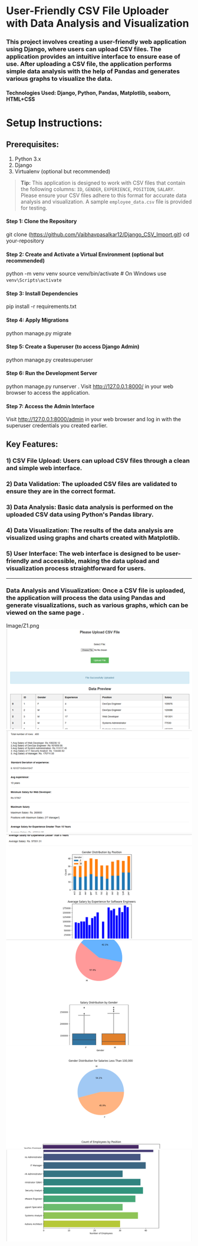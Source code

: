 # User-Friendly CSV File Uploader with Data Analysis and Visualization
### This project involves creating a user-friendly web application using Django, where users can upload CSV files. The application provides an intuitive interface to ensure ease of use. After uploading a CSV file, the application performs simple data analysis with the help of Pandas and generates various graphs to visualize the data.

#### Technologies Used: Django, Python, Pandas, Matplotlib, seaborn, HTML+CSS

# Setup Instructions:
## Prerequisites:
1) Python 3.x
2) Django 
3) Virtualenv (optional but recommended)
> **Tip:** This application is designed to work with CSV files that contain the following columns: `ID`, `GENDER`, `EXPERIENCE`, `POSITION`, `SALARY`. Please ensure your CSV files adhere to this format for accurate data analysis and visualization. A sample `employee_data.csv` file is provided for testing.

#### Step 1: Clone the Repository
git clone (https://github.com/Vaibhavpasalkar12/Django_CSV_Import.git)
cd your-repository
#### Step 2: Create and Activate a Virtual Environment (optional but recommended)
python -m venv venv
source venv/bin/activate   # On Windows use `venv\Scripts\activate`
#### Step 3: Install Dependencies
pip install -r requirements.txt
#### Step 4: Apply Migrations
python manage.py migrate
#### Step 5: Create a Superuser (to access Django Admin)
python manage.py createsuperuser
#### Step 6: Run the Development Server
python manage.py runserver . 
Visit http://127.0.0.1:8000/ in your web browser to access the application.
#### Step 7: Access the Admin Interface
Visit http://127.0.0.1:8000/admin in your web browser and log in with the superuser credentials you created earlier.

## Key Features:

### 1) CSV File Upload: Users can upload CSV files through a clean and simple web interface.
### 2) Data Validation: The uploaded CSV files are validated to ensure they are in the correct format.
### 3) Data Analysis: Basic data analysis is performed on the uploaded CSV data using Python's Pandas library.
### 4) Data Visualization: The results of the data analysis are visualized using graphs and charts created with Matplotlib.
### 5) User Interface: The web interface is designed to be user-friendly and accessible, making the data upload and visualization process straightforward for users.

_____________________________________________________________________________________________________________________________________________________________________

### Data Analysis and Visualization: Once a CSV file is uploaded, the application will process the data using Pandas and generate visualizations, such as various graphs, which can be viewed on the same page .

Image/Z1.png
![Demo](Image/Z1.png)
![Demo](Image/Z2.png)
![Demo](Image/Z3.png)
![Demo](Image/Z4.png)
![Demo](Image/Z5.png)
![Demo](Image/Z6.png)
